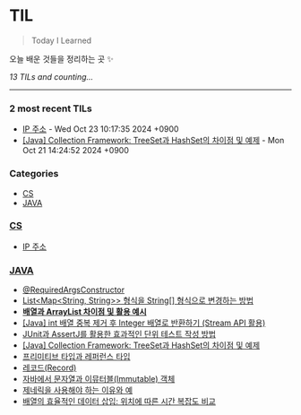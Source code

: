 # TIL
> Today I Learned

오늘 배운 것들을 정리하는 곳 ✨


_13 TILs and counting..._

---

### 2 most recent TILs

- [IP 주소](CS/ip_address.md) - Wed Oct 23 10:17:35 2024 +0900
- [[Java] Collection Framework: TreeSet과 HashSet의 차이점 및 예제](JAVA/JavaCollectionFramework_TreeSetVsHashSet.md) - Mon Oct 21 14:24:52 2024 +0900

### Categories

- [CS](#CS)
- [JAVA](#JAVA)

### [CS](#CS)
- [IP 주소](CS/ip_address.md)

### [JAVA](#JAVA)
- [@RequiredArgsConstructor](JAVA/@RequiredArgsConstructor.md)
- [List<Map<String, String>> 형식을 String[] 형식으로 변경하는 방법](JAVA/ConvertingListMapToStringArrayInJava.md)
- [**배열과 ArrayList 차이점 및 활용 예시**](JAVA/DifferencesBetweenArraysAndArrayListsWithExamples.md)
- [[Java] int 배열 중복 제거 후 Integer 배열로 반환하기 (Stream API 활용)](JAVA/DistinctArrayExample.md)
- [JUnit과 AssertJ를 활용한 효과적인 단위 테스트 작성 방법](JAVA/EffectiveUnitTestingWithJUnitAndAssertJ.md)
- [[Java] Collection Framework: TreeSet과 HashSet의 차이점 및 예제](JAVA/JavaCollectionFramework_TreeSetVsHashSet.md)
- [프리미티브 타입과 레퍼런스 타입](JAVA/PrimitiveTypesVsReferenceTypesInJava.md)
- [레코드(Record)](JAVA/Record.md)
- [자바에서 문자열과 이뮤터블(Immutable) 객체](JAVA/StringsAndImmutableObjectsInJava.md)
- [제네릭을 사용해야 하는 이유와 예](JAVA/WhyUseGenericsInJavaWithExamples.md)
- [배열의 효율적인 데이터 삽입: 위치에 따른 시간 복잡도 비교](JAVA/array-insertion-time-complexity.md)


